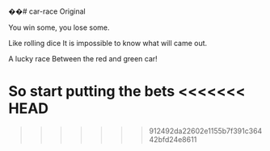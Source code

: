 ��# car-race
Original 

You win some, you lose some.


Like rolling dice It is impossible to know what will came out.

A lucky race Between the red and green car! 

So start putting the bets
<<<<<<< HEAD
=======



>>>>>>> 912492da22602e1155b7f391c36442bfd24e8611
